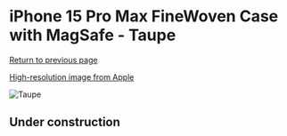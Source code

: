 # iPhone 15 Pro Max FineWoven Case with MagSafe - Taupe

[Return to previous page](/iphone_15)

[High-resolution image from Apple](https://store.storeimages.cdn-apple.com/8756/as-images.apple.com/is/MT4W3?wid=4500&hei=4500&fmt=png)

<div style="width: 512px"><img src="/almost_uncompressed/MT4W3.webp" alt="Taupe"></div>

## Under construction
